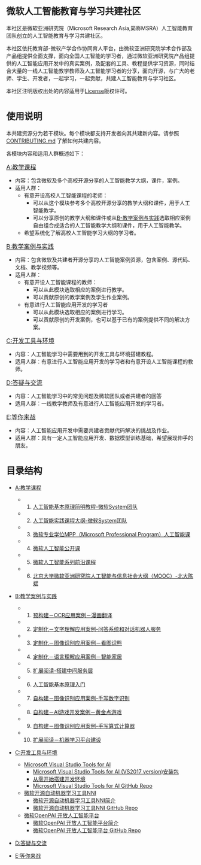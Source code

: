 # <font size=5>微软人工智能教育与学习共建社区</font> 
本社区是微软亚洲研究院（Microsoft Research Asia,简称MSRA）人工智能教育团队创立的人工智能教育与学习共建社区。

本社区依托教育部-微软产学合作协同育人平台，由微软亚洲研究院学术合作部及产品组提供全面支撑，面向全国人工智能的学习者，通过微软亚洲研究院产品组提供的人工智能应用开发中的真实案例，及配套的工具、教程提供学习资源，同时结合大量的一线人工智能教学教师及人工智能学习者的分享，面向开源，与广大的老师、学生、开发者，一起学习，一起贡献，共建人工智能教育与学习社区。

本社区注明版权出处的内容适用于[License](./LICENSE.md)版权许可。



# <font size=5>使用说明</font> 
本共建资源分为若干模块。每个模块都支持开发者向其共建新内容。请参照 [CONTRIBUTING.md](./CONTRIBUTING.md) 了解如何共建内容。

各模块内容和适用人群概述如下：

<font size=3>[A:教学课程](./A-教学课程/README.md) </font>
- 内容：包含微软及多个高校开源分享的人工智能教学大纲，课件，案例。
- 适用人群：
  - 有意开设高校人工智能课程的老师：
    - 可以从这个模块参考多个高校开源分享的教学大纲和课件，用于人工智能教学。
    - 可以分享原创的教学大纲和课件或从[B-教学案例与实践](./B-教学案例与实践/README.md)选取相应案例自由组合成适合的人工智能教学大纲和课件，用于人工智能教学。
  - 希望系统化了解高校人工智能学习大纲的学习者。

<font size=3>[B:教学案例与实践](./B-教学案例与实践/README.md)</font>
- 内容：包含微软及共建者开源分享的人工智能案例资源，包含案例、源代码、文档、教学视频等。
- 适用人群：
   - 有意开设人工智能课程的教师：
     - 可以从此模块选取相应的案例进行教学。
     - 可以贡献原创的教学案例及学生作业案例。
   - 有意进行人工智能应用开发的学习者
     - 可以从此模块选取相应的案例进行学习。
     - 可以贡献原创的开发案例，也可以基于已有的案例提供不同的解决方案。

<font size=3>[C:开发工具与环境](./C-开发工具与环境/README.md) </font>
- 内容：人工智能学习中需要用到的开发工具与环境搭建教程。
- 适用人群：有意进行人工智能应用开发的学习者和有意开设人工智能课程的教师。
  
<font size=3>[D:答疑与交流](./D-答疑与交流/README.md) </font>
- 内容：人工智能学习中的常见问题及微软团队或者共建者的回答
- 适用人群：一线教学教师及有意进行人工智能应用开发的学习者。

<font size=3>[E:等你来战](./E-等你来战/README.md) </font>
- 内容：人工智能应用开发中需要共建者贡献代码解决的挑战及作业。
- 适用人群：具有一定人工智能应用开发、数据模型训练基础，希望展现伸手的朋友。


# <font size=5>目录结构</font> 

- [A:教学课程](./A-教学课程) 
  - 1. [人工智能基本原理简明教程-微软System团队](./A-教学课程/人工智能基本原理简明教程-微软邹欣团队.md)
  - 2. [人工智能实践课程大纲-微软System团队](./A-教学课程/人工智能实践课程大纲-微软邹欣团队.md)
  - 3. [微软专业学位MPP（Microsoft Professional Program）人工智能课](./A-教学课程/MPP.md)
  - 4. [微软人工智能公开课](./A-教学课程/微软人工智能公开课.md)
  - 5. [微软人工智能系列前沿课程](./A-教学课程/人工智能系列前沿课程.md)
  - 6. [北京大学微软亚洲研究院人工智能与信息社会大纲（MOOC）-北大陈斌](./A-教学课程/北京大学微软亚洲研究院人工智能与信息社会大纲（MOOC）-北大陈斌.md)
- [B:教学案例与实践](./B-教学案例与实践)
  - 1. [预构建－OCR应用案例－漫画翻译](./B-教学案例与实践/B1-预构建－OCR应用案例－漫画翻译/README.md) 
  - 2. [定制化－文字理解应用案例-问答系统和对话机器人服务](./B-教学案例与实践/B2-定制化－文字理解应用案例-问答系统和对话机器人服务/README.md) 
  - 3. [定制化－图像识别应用案例－看图识熊](./B-教学案例与实践/B3-定制化－图像识别应用案例－看图识熊/README.md) 
  - 4. [定制化－语言理解应用案例－智能家居](./B-教学案例与实践/B4-定制化－语言理解应用案例－智能家居/README.md) 
  - 5. [扩展阅读-搭建中间服务层](./B-教学案例与实践/B5-扩展阅读-搭建中间服务层/README.md) 
  - 6. [人工智能基本原理入门](./B-教学案例与实践/B6-人工智能基本原理简明教程/README.md) 
  - 7. [自构建－图像识别应用案例-手写数字识别](./B-教学案例与实践/B7-自构建－图像识别应用案例-手写数字识别/README.md) 
  - 8. [自构建－AI游戏开发案例－黄金点游戏](./B-教学案例与实践/B8-自构建－AI游戏开发案例－黄金点游戏/README.md) 
  - 9. [自构建－图像识别应用案例-手写算式计算器](./B-教学案例与实践/B9-自构建－图像识别应用案例-手写算式计算器/README.md)
  - 10. [扩展阅读－机器学习平台建设](./B-教学案例与实践/B10-扩展阅读－机器学习平台建设/README.md) 
  
- [C:开发工具与环境](./C-开发工具与环境/README.md)
   - [Microsoft Visual Studio Tools for AI](./C-开发工具与环境/README.md) 
     - [Microsoft Visual Studio Tools for AI (VS2017 version)安装包](https://marketplace.visualstudio.com/items?itemName=ms-toolsai.vstoolsai-vs2017)
     - [从零开始搭建开发环境](https://mp.weixin.qq.com/s/-vG9kg48mt9vcmqDlWtxKw)
     - [Microsoft Visual Studio Tools for AI GitHub Repo](https://github.com/Microsoft/vs-tools-for-ai)
   - [微软开源自动机器学习工具NNI](./C-开发工具与环境/README.md) 
     - [微软开源自动机器学习工具NNI简介](https://www.cnblogs.com/ms-uap/p/9719071.html) 
     - [微软开源自动机器学习工具NNI GitHub Repo](https://github.com/Microsoft/nni)
   - [微软OpenPAI 开放人工智能平台](./C-开发工具与环境/README.md) 
     - [微软OpenPAI 开放人工智能平台简介](https://www.cnblogs.com/ms-uap/p/openpai_or_pai.html) 
     - [微软OpenPAI 开放人工智能平台 GitHub Repo](https://github.com/Microsoft/pai)
  
- [D:答疑与交流](./D-答疑与交流)
  
- [E:等你来战](./E-等你来战)


